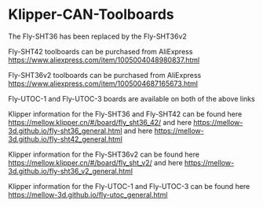 # Klipper-CAN-Toolboards

The Fly-SHT36 has been replaced by the Fly-SHT36v2

Fly-SHT42 toolboards can be purchased from AliExpress https://www.aliexpress.com/item/1005004048980837.html

Fly-SHT36v2 toolboards can be purchased from AliExpress https://www.aliexpress.com/item/1005004687165673.html

Fly-UTOC-1 and Fly-UTOC-3 boards are available on both of the above links

Klipper information for the Fly-SHT36 and Fly-SHT42 can be found here https://mellow.klipper.cn/#/board/fly_sht36_42/ and here https://mellow-3d.github.io/fly-sht36_general.html and here https://mellow-3d.github.io/fly-sht42_general.html

Klipper information for the Fly-SHT36v2 can be found here https://mellow.klipper.cn/#/board/fly_sht_v2/ and here https://mellow-3d.github.io/fly-sht36_v2_general.html

Klipper information for the Fly-UTOC-1 and Fly-UTOC-3 can be found here https://mellow-3d.github.io/fly-utoc_general.html
